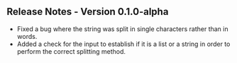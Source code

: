 #

## Release Notes - Version 0.1.0-alpha

- Fixed a bug where the string was split in single characters rather than in words.
- Added a check for the input to establish if it is a list or a string in order to perform the correct splitting method.
